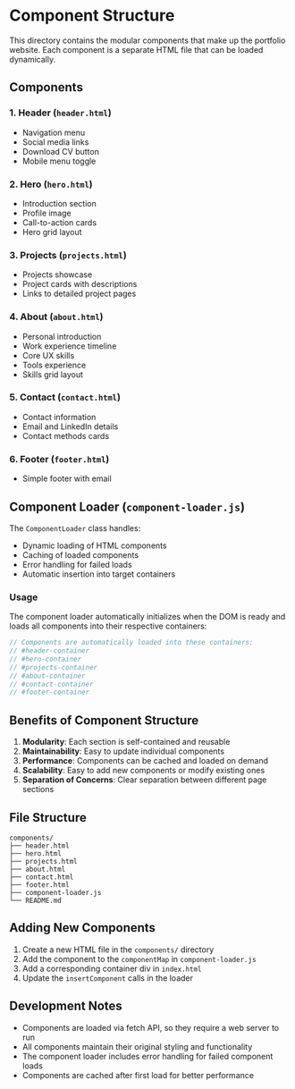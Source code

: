 # Component Structure

This directory contains the modular components that make up the portfolio website. Each component is a separate HTML file that can be loaded dynamically.

## Components

### 1. Header (`header.html`)

- Navigation menu
- Social media links
- Download CV button
- Mobile menu toggle

### 2. Hero (`hero.html`)

- Introduction section
- Profile image
- Call-to-action cards
- Hero grid layout

### 3. Projects (`projects.html`)

- Projects showcase
- Project cards with descriptions
- Links to detailed project pages

### 4. About (`about.html`)

- Personal introduction
- Work experience timeline
- Core UX skills
- Tools experience
- Skills grid layout

### 5. Contact (`contact.html`)

- Contact information
- Email and LinkedIn details
- Contact methods cards

### 6. Footer (`footer.html`)

- Simple footer with email

## Component Loader (`component-loader.js`)

The `ComponentLoader` class handles:

- Dynamic loading of HTML components
- Caching of loaded components
- Error handling for failed loads
- Automatic insertion into target containers

### Usage

The component loader automatically initializes when the DOM is ready and loads all components into their respective containers:

```javascript
// Components are automatically loaded into these containers:
// #header-container
// #hero-container
// #projects-container
// #about-container
// #contact-container
// #footer-container
```

## Benefits of Component Structure

1. **Modularity**: Each section is self-contained and reusable
2. **Maintainability**: Easy to update individual components
3. **Performance**: Components can be cached and loaded on demand
4. **Scalability**: Easy to add new components or modify existing ones
5. **Separation of Concerns**: Clear separation between different page sections

## File Structure

```
components/
├── header.html
├── hero.html
├── projects.html
├── about.html
├── contact.html
├── footer.html
├── component-loader.js
└── README.md
```

## Adding New Components

1. Create a new HTML file in the `components/` directory
2. Add the component to the `componentMap` in `component-loader.js`
3. Add a corresponding container div in `index.html`
4. Update the `insertComponent` calls in the loader

## Development Notes

- Components are loaded via fetch API, so they require a web server to run
- All components maintain their original styling and functionality
- The component loader includes error handling for failed component loads
- Components are cached after first load for better performance

